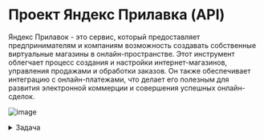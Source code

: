 # Проект Яндекс Прилавка (API)
Яндекс Прилавок - это сервис, который предоставляет предпринимателям и компаниям возможность создавать собственные
виртуальные магазины в онлайн-пространстве. Этот инструмент облегчает процесс создания и настройки интернет-магазинов, 
управления продажами и обработки заказов. Он также обеспечивает интеграцию с онлайн-платежами, 
что делает его полезным для развития электронной коммерции и совершения успешных онлайн-сделок.

![image](https://github.com/user-attachments/assets/cde3b4af-4b5f-4ada-a55c-83006374d03f)

<details>
  <summary>Задача</summary> 
  
**Работа с наборами:**
возможность добавлять продукты в набор — ручка POST /api/v1/kits/{id}/products.
Работа с курьерами: возможность проверить, есть ли доставка курьерской службой «Привезём быстро» и сколько она стоит. Ручка POST /fast-delivery/v3.1.1/calculate-delivery.xml. 
**Работа с корзиной:**
возможность получить список продуктов, которые добавили в корзину. Ручка GET /api/v1/orders/id;
возможность добавлять продукты в корзину. Ручка PUT /api/v1/orders/:id;
возможность удалять корзину. Ручка DELETE/api/v1/orders/:id.
**Постановка задачи**
1.Проанализируй требования к новой функциональности бэкенда Яндекс.Прилавка.
Изучи документацию к API в Apidoc. Требования к бэкенду находятся здесь.

2.Спроектируй тесты в виде чек-листа, чтобы покрыть функциональность, 
которую тебе передали на тестирование: она описана выше. Авторизацию проверять не нужно.

3.Протестируй API через Postman и заведи баг-репорты в YouTrack, если это понадобится.

4.Напиши отчёт о тестировании (*). Что ты можешь рассказать команде о статусе протестированной части продукта?
(*) — задача со звёздочкой — задание, которое можно не сдавать. Оно не повлияет на результат итогового проекта.
</details>

